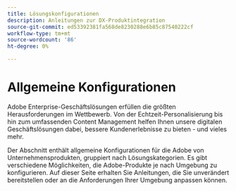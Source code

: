 ```yaml
---
title: Lösungskonfigurationen
description: Anleitungen zur DX-Produktintegration
source-git-commit: ed53392381fa568de8230288e6b85c87540222cf
workflow-type: tm+mt
source-wordcount: '86'
ht-degree: 0%

---
```



# Allgemeine Konfigurationen

Adobe Enterprise-Geschäftslösungen erfüllen die größten Herausforderungen im Wettbewerb. Von der Echtzeit-Personalisierung bis hin zum umfassenden Content Management helfen Ihnen unsere digitalen Geschäftslösungen dabei, bessere Kundenerlebnisse zu bieten - und vieles mehr.

Der Abschnitt enthält allgemeine Konfigurationen für die Adobe von Unternehmensprodukten, gruppiert nach Lösungskategorien.  Es gibt verschiedene Möglichkeiten, die Adobe-Produkte je nach Umgebung zu konfigurieren.  Auf dieser Seite erhalten Sie Anleitungen, die Sie unverändert bereitstellen oder an die Anforderungen Ihrer Umgebung anpassen können.
